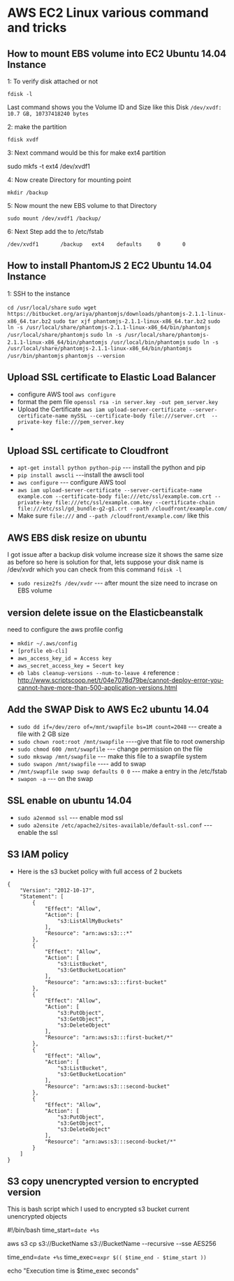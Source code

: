# AWS EC2 Linux  various command and tricks 
## How to mount EBS volume into EC2 Ubuntu 14.04 Instance

1: To verify disk attached or not

`fdisk -l`

Last command shows you the Volume ID and Size like this Disk
`/dev/xvdf: 10.7 GB, 10737418240 bytes`

2: make the partition 

`fdisk xvdf`

3: Next command would be this for make ext4 partition

sudo mkfs -t ext4 /dev/xvdf1

4: Now create Directory for mounting point

`mkdir /backup`

5: Now mount the new EBS volume to that Directory

`sudo mount /dev/xvdf1 /backup/`

6: Next Step add the to /etc/fstab

`/dev/xvdf1       /backup   ext4    defaults     0       0`

## How to install PhantomJS 2 EC2 Ubuntu 14.04 Instance

1: SSH to the instance

`cd /usr/local/share`
`sudo wget https://bitbucket.org/ariya/phantomjs/downloads/phantomjs-2.1.1-linux-x86_64.tar.bz2`
`sudo tar xjf phantomjs-2.1.1-linux-x86_64.tar.bz2`
`sudo ln -s /usr/local/share/phantomjs-2.1.1-linux-x86_64/bin/phantomjs /usr/local/share/phantomjs`
`sudo ln -s /usr/local/share/phantomjs-2.1.1-linux-x86_64/bin/phantomjs /usr/local/bin/phantomjs`
`sudo ln -s /usr/local/share/phantomjs-2.1.1-linux-x86_64/bin/phantomjs /usr/bin/phantomjs`
`phantomjs --version`
## Upload SSL certificate to Elastic Load Balancer

* configure AWS tool `aws configure`
* format the pem file `openssl rsa -in server.key -out pem_server.key`
* Upload the Certificate `aws iam upload-server-certificate --server-certificate-name mySSL --certificate-body file:///server.crt  --private-key file:///pem_server.key`
* 
## Upload SSL certificate to Cloudfront

* `apt-get install python python-pip` --- install the python and pip
* `pip install awscli` ---install the awscli tool
* `aws configure` --- configure AWS tool
* `aws iam upload-server-certificate --server-certificate-name example.com --certificate-body file:///etc/ssl/example.com.crt --private-key file:///etc/ssl/example.com.key --certificate-chain file:///etc/ssl/gd_bundle-g2-g1.crt --path /cloudfront/example.com/`
* Make sure `file:///` and `--path /cloudfront/example.com/` like this

## AWS EBS disk resize on ubuntu 

I got issue after a backup disk volume increase size it shows the same size as before so here is solution for that, lets suppose your disk name is /dev/xvdr which you can check from this command `fdisk -l`

* `sudo resize2fs /dev/xvdr` --- after mount the size need to incrase on EBS volume

## version delete issue on the Elasticbeanstalk
need to configure the aws profile config
* `mkdir ~/.aws/config`
* `[profile eb-cli]`
* `aws_access_key_id = Access key`
* `aws_secret_access_key = Secert key `
* `eb labs cleanup-versions --num-to-leave 4`
reference : http://www.scriptscoop.net/t/04e7078d79be/cannot-deploy-error-you-cannot-have-more-than-500-application-versions.html


## Add the SWAP Disk to AWS Ec2 ubuntu 14.04

* `sudo dd if=/dev/zero of=/mnt/swapfile bs=1M count=2048` --- create a file with 2 GB size
* `sudo chown root:root /mnt/swapfile` ----give that file to root ownership
* `sudo chmod 600 /mnt/swapfile` --- change permission on the file
* `sudo mkswap /mnt/swapfile` --- make this file to a swapfile system
* `sudo swapon /mnt/swapfile` ---- add to swap
* `/mnt/swapfile swap swap defaults 0 0` --- make a entry in the /etc/fstab
* `swapon -a` --- on the swap

## SSL enable on ubuntu 14.04

* `sudo a2enmod ssl` --- enable mod ssl
* `sudo a2ensite /etc/apache2/sites-available/default-ssl.conf` --- enable the ssl 

## S3 IAM policy 
* Here is the s3 bucket policy with full access of 2 buckets
```
{
    "Version": "2012-10-17",
    "Statement": [
        {
            "Effect": "Allow",
            "Action": [
                "s3:ListAllMyBuckets"
            ],
            "Resource": "arn:aws:s3:::*"
        },
        {
            "Effect": "Allow",
            "Action": [
                "s3:ListBucket",
                "s3:GetBucketLocation"
            ],
            "Resource": "arn:aws:s3:::first-bucket"
        },
        {
            "Effect": "Allow",
            "Action": [
                "s3:PutObject",
                "s3:GetObject",
                "s3:DeleteObject"
            ],
            "Resource": "arn:aws:s3:::first-bucket/*"
        },
        {
            "Effect": "Allow",
            "Action": [
                "s3:ListBucket",
                "s3:GetBucketLocation"
            ],
            "Resource": "arn:aws:s3:::second-bucket"
        },
        {
            "Effect": "Allow",
            "Action": [
                "s3:PutObject",
                "s3:GetObject",
                "s3:DeleteObject"
            ],
            "Resource": "arn:aws:s3:::second-bucket/*"
        }
    ]
}
```
## S3 copy unencrypted version to encrypted version

This is bash script which I used to encrypted s3 bucket current unencrypted objects 

#!/bin/bash
time_start=`date +%s`

aws s3 cp s3://BucketName s3://BucketName --recursive --sse AES256

time_end=`date +%s`
time_exec=`expr $(( $time_end - $time_start ))`

echo "Execution time is $time_exec seconds"

